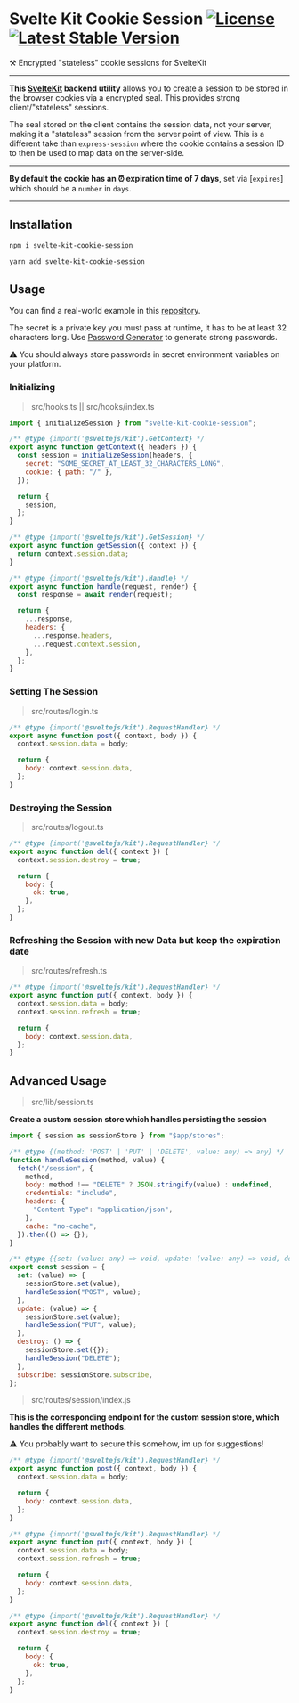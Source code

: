 # Svelte Kit Cookie Session [![License](https://img.shields.io/github/license/pixelmund/svelte-kit-cookie-session.svg)](https://github.com/pixelmund/svelte-kit-cookie-session) [![Latest Stable Version](https://img.shields.io/npm/v/svelte-kit-cookie-session.svg)](https://www.npmjs.com/package/svelte-kit-cookie-session)

⚒️ Encrypted "stateless" cookie sessions for SvelteKit

---

**This [SvelteKit](https://kit.svelte.dev) backend utility** allows you to create a session to be stored in the browser cookies via a encrypted seal. This provides strong client/"stateless" sessions.

The seal stored on the client contains the session data, not your server, making it a "stateless" session from the server point of view. This is a different take than `express-session` where the cookie contains a session ID to then be used to map data on the server-side.

---

**By default the cookie has an ⏰ expiration time of 7 days**, set via [`expires`] which should be a `number` in `days`.

---

## Installation

```bash
npm i svelte-kit-cookie-session

yarn add svelte-kit-cookie-session
```

## Usage

You can find a real-world example in this [repository](https://github.com/pixelmund/sveltekit-cookie-session-example).

The secret is a private key you must pass at runtime, it has to be at least 32 characters long. Use [Password Generator](https://1password.com/password-generator/) to generate strong passwords.

⚠️ You should always store passwords in secret environment variables on your platform.

### Initializing

> src/hooks.ts || src/hooks/index.ts

```js
import { initializeSession } from "svelte-kit-cookie-session";

/** @type {import('@sveltejs/kit').GetContext} */
export async function getContext({ headers }) {
  const session = initializeSession(headers, {
    secret: "SOME_SECRET_AT_LEAST_32_CHARACTERS_LONG",
    cookie: { path: "/" },
  });

  return {
    session,
  };
}

/** @type {import('@sveltejs/kit').GetSession} */
export async function getSession({ context }) {
  return context.session.data;
}

/** @type {import('@sveltejs/kit').Handle} */
export async function handle(request, render) {
  const response = await render(request);

  return {
    ...response,
    headers: {
      ...response.headers,
      ...request.context.session,
    },
  };
}
```

### Setting The Session

> src/routes/login.ts

```js
/** @type {import('@sveltejs/kit').RequestHandler} */
export async function post({ context, body }) {
  context.session.data = body;

  return {
    body: context.session.data,
  };
}
```

### Destroying the Session

> src/routes/logout.ts

```js
/** @type {import('@sveltejs/kit').RequestHandler} */
export async function del({ context }) {
  context.session.destroy = true;

  return {
    body: {
      ok: true,
    },
  };
}
```

### Refreshing the Session with new Data but keep the expiration date

> src/routes/refresh.ts

```js
/** @type {import('@sveltejs/kit').RequestHandler} */
export async function put({ context, body }) {
  context.session.data = body;
  context.session.refresh = true;

  return {
    body: context.session.data,
  };
}
```

## Advanced Usage

> src/lib/session.ts

**Create a custom session store which handles persisting the session**

```js
import { session as sessionStore } from "$app/stores";

/** @type {(method: 'POST' | 'PUT' | 'DELETE', value: any) => any} */
function handleSession(method, value) {
  fetch("/session", {
    method,
    body: method !== "DELETE" ? JSON.stringify(value) : undefined,
    credentials: "include",
    headers: {
      "Content-Type": "application/json",
    },
    cache: "no-cache",
  }).then(() => {});
}

/** @type {{set: (value: any) => void, update: (value: any) => void, destroy: () => void, subscribe: import("svelte/store").Writable['subscribe']}} */
export const session = {
  set: (value) => {
    sessionStore.set(value);
    handleSession("POST", value);
  },
  update: (value) => {
    sessionStore.set(value);
    handleSession("PUT", value);
  },
  destroy: () => {
    sessionStore.set({});
    handleSession("DELETE");
  },
  subscribe: sessionStore.subscribe,
};
```

> src/routes/session/index.js

**This is the corresponding endpoint for the custom session store, which handles the different methods.**

⚠️ You probably want to secure this somehow, im up for suggestions!

```js
/** @type {import('@sveltejs/kit').RequestHandler} */
export async function post({ context, body }) {
  context.session.data = body;

  return {
    body: context.session.data,
  };
}

/** @type {import('@sveltejs/kit').RequestHandler} */
export async function put({ context, body }) {
  context.session.data = body;
  context.session.refresh = true;

  return {
    body: context.session.data,
  };
}

/** @type {import('@sveltejs/kit').RequestHandler} */
export async function del({ context }) {
  context.session.destroy = true;

  return {
    body: {
      ok: true,
    },
  };
}
```
